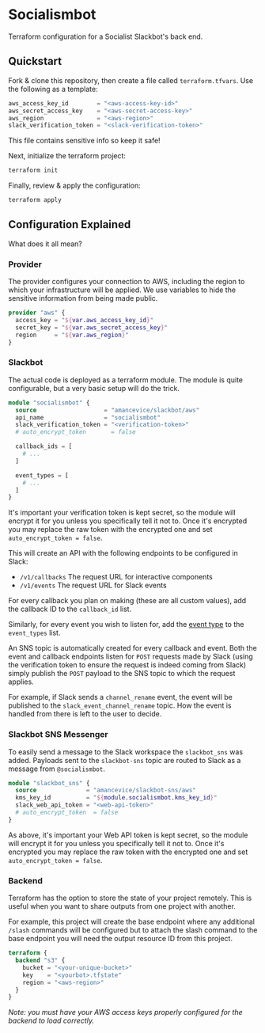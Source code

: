 # Socialismbot

Terraform configuration for a Socialist Slackbot's back end.

## Quickstart

Fork & clone this repository, then create a file called `terraform.tfvars`. Use the following as a template:

```terraform
aws_access_key_id        = "<aws-access-key-id>"
aws_secret_access_key    = "<aws-secret-access-key>"
aws_region               = "<aws-region>"
slack_verification_token = "<slack-verification-token>"
```

This file contains sensitive info so keep it safe!

Next, initialize the terraform project:

```bash
terraform init
```

Finally, review & apply the configuration:

```bash
terraform apply
```

## Configuration Explained

What does it all mean?

### Provider

The provider configures your connection to AWS, including the region to which your infrastructure will be applied. We use variables to hide the sensitive information from being made public.

```terraform
provider "aws" {
  access_key = "${var.aws_access_key_id}"
  secret_key = "${var.aws_secret_access_key}"
  region     = "${var.aws_region}"
}
```

### Slackbot

The actual code is deployed as a terraform module. The module is quite configurable, but a very basic setup will do the trick.

```terraform
module "socialismbot" {
  source                   = "amancevice/slackbot/aws"
  api_name                 = "socialismbot"
  slack_verification_token = "<verification-token>"
  # auto_encrypt_token       = false

  callback_ids = [
    # ...
  ]

  event_types = [
    # ...
  ]
}
```

It's important your verification token is kept secret, so the module will encrypt it for you unless you specifically tell it not to. Once it's encrypted you may replace the raw token with the encrypted one and set `auto_encrypt_token = false`.

This will create an API with the following endpoints to be configured in Slack:

- `/v1/callbacks` The request URL for interactive components
- `/v1/events` The request URL for Slack events

For every callback you plan on making (these are all custom values), add the callback ID to the `callback_id` list.

Similarly, for every event you wish to listen for, add the [event type](https://api.slack.com/events) to the `event_types` list.

An SNS topic is automatically created for every callback and event. Both the event and callback endpoints listen for `POST` requests made by Slack (using the verification token to ensure the request is indeed coming from Slack) simply publish the `POST` payload to the SNS topic to which the request applies.

For example, if Slack sends a `channel_rename` event, the event will be published to the `slack_event_channel_rename` topic. How the event is handled from there is left to the user to decide.

### Slackbot SNS Messenger

To easily send a message to the Slack workspace the `slackbot_sns` was added. Payloads sent to the `slackbot-sns` topic are routed to Slack as a message from `@socialismbot`.

```terraform
module "slackbot_sns" {
  source              = "amancevice/slackbot-sns/aws"
  kms_key_id          = "${module.socialismbot.kms_key_id}"
  slack_web_api_token = "<web-api-token>"
  # auto_encrypt_token  = false
}
```

As above, it's important your Web API token is kept secret, so the module will encrypt it for you unless you specifically tell it not to. Once it's encrypted you may replace the raw token with the encrypted one and set `auto_encrypt_token = false`.

### Backend

Terraform has the option to store the state of your project remotely. This is useful when you want to share outputs from one project with another.

For example, this project will create the base endpoint where any additional `/slash` commands will be configured but to attach the slash command to the base endpoint you will need the output resource ID from this project.

```terraform
terraform {
  backend "s3" {
    bucket = "<your-unique-bucket>"
    key    = "<yourbot>.tfstate"
    region = "<aws-region>"
  }
}
```

_Note: you must have your AWS access keys properly configured for the backend to load correctly._
